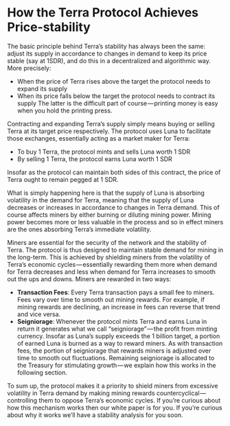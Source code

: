 # How the Terra Protocol Achieves Price-stability

The basic principle behind Terra’s stability has always been the same: adjust its supply in accordance to changes in demand to keep its price stable (say at 1SDR), and do this in a decentralized and algorithmic way. More precisely:

- When the price of Terra rises above the target the protocol needs to expand its supply
- When its price falls below the target the protocol needs to contract its supply
The latter is the difficult part of course — printing money is easy when you hold the printing press.
 
Contracting and expanding Terra’s supply simply means buying or selling Terra at its target price respectively. The protocol uses Luna to facilitate those exchanges, essentially acting as a market maker for Terra:

- To buy 1 Terra, the protocol mints and sells Luna worth 1 SDR
- By selling 1 Terra, the protocol earns Luna worth 1 SDR

Insofar as the protocol can maintain both sides of this contract, the price of Terra ought to remain pegged at 1 SDR.
 
What is simply happening here is that the supply of Luna is absorbing volatility in the demand for Terra, meaning that the supply of Luna decreases or increases in accordance to changes in Terra demand. This of course affects miners by either burning or diluting mining power. Mining power becomes more or less valuable in the process and so in effect miners are the ones absorbing Terra’s immediate volatility. 
 
Miners are essential for the security of the network and the stability of Terra. The protocol is thus designed to maintain stable demand for mining in the long-term. This is achieved by shielding miners from the volatility of Terra’s economic cycles — essentially rewarding them more when demand for Terra decreases and less when demand for Terra increases to smooth out the ups and downs. Miners are rewarded in two ways:

- **Transaction Fees**: Every Terra transaction pays a small fee to miners. Fees vary over time to smooth out mining rewards. For example, if mining rewards are declining, an increase in fees can reverse that trend and vice versa.
- **Seigniorage**: Whenever the protocol mints Terra and earns Luna in return it generates what we call “seigniorage” — the profit from minting currency. Insofar as Luna’s supply exceeds the 1 billion target, a portion of earned Luna is burned as a way to reward miners. As with transaction fees, the portion of seigniorage that rewards miners is adjusted over time to smooth out fluctuations. Remaining seigniorage is allocated to the Treasury for stimulating growth — we explain how this works in the following section.


To sum up, the protocol makes it a priority to shield miners from excessive volatility in Terra demand by making mining rewards countercyclical — controlling them to oppose Terra’s economic cycles. If you’re curious about how this mechanism works then our white paper is for you. If you’re curious about why it works we’ll have a stability analysis for you soon.

